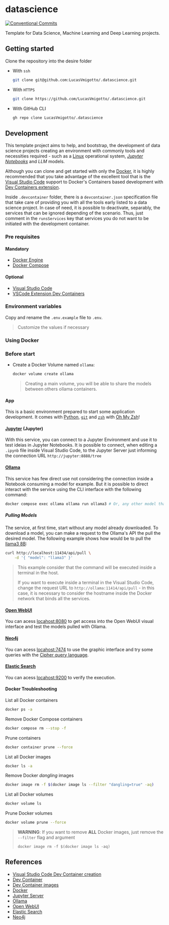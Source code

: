 # datascience

[![Conventional Commits](https://img.shields.io/badge/Conventional%20Commits-1.0.0-%23FE5196?logo=conventionalcommits&logoColor=white)](https://conventionalcommits.org)

Template for Data Science, Machine Learning and Deep Learning projects.

## Getting started

Clone the repository into the desire folder

* With `ssh`

    ```bash
    git clone git@github.com:LucasVmigotto/.datascience.git
    ```

* With `HTTPS`

    ```bash
    git clone https://github.com/LucasVmigotto/.datascience.git
    ```

* With GitHub CLI

    ```bash
    gh repo clone LucasVmigotto/.datascience
    ```

## Development

This template project aims to help, and bootstrap, the development of data science projects creating an environment with commonly tools and necessities required - such as a [Linux](https://www.linux.org/)  operational system, [_Jupyter Notebooks_](https://jupyter.org/) and _LLM_ models.

Although you can clone and get started with only the [Docker](https://www.docker.com/), it is highly recommended that you take advantage of the excellent tool that is the [Visual Studio Code](https://code.visualstudio.com/) support to Docker's Containers based development with [Dev Containers extension](https://marketplace.visualstudio.com/items?itemName=ms-vscode-remote.remote-containers).

Inside `.devcontainer` folder, there is a `devcontainer.json` specification file that take care of providing you with all the tools early listed to a data science project. In case of need, it is possible to deactivate, separably, the services that can be ignored depending of the scenario. Thus, just comment in the `runsServices` key that services you do not want to be initiated with the development container.

### Pre requisites

#### Mandatory

* [Docker Engine](https://docs.docker.com/engine/)
* [Docker Compose](https://docs.docker.com/compose/)

#### Optional

* [Visual Studio Code](https://code.visualstudio.com/)
* [VSCode Extension Dev Containers](https://marketplace.visualstudio.com/items?itemName=ms-vscode-remote.remote-containers)

### Environment variables

Copy and rename the `.env.example` file to `.env`.

> Customize the values if necessary

### Using Docker

### Before start

* Create a Docker Volume named `ollama`:

    ```bash
    docker volume create ollama
    ```

    > Creating a main volume, you will be able to share the models between others ollama containers.

#### App

This is a basic environment prepared to start some application development. It comes with [Python](https://www.python.org/), [`git`](https://git-scm.com/) and [`zsh`](https://www.zsh.org/) with [Oh My Zsh](https://ohmyz.sh/)!

#### [Jupyter](https://jupyter.org/) (Jupyter)

With this service, you can connect to a Jupyter Environment and use it to test ideias in Jupyter Notebooks. It is possible to connect, when editing a `.ipynb` file inside Visual Studio Code, to the Jupyter Server just informing the connection URL `http://jupyter:8888/tree`

#### [Ollama](https://ollama.com/)

This service has few direct use not considering the connection inside a Notebook consuming a model for example. But it is possible to direct interact with the service using the CLI interface with the following command:

```bash
docker compose exec ollama ollama run ollama3 # Or, any other model that has been pulled already before
```

##### Pulling Models

The service, at first time, start without any model already downloaded. To download a model, you can make a request to the Ollama's API the pull the desired model. The following example shows how would be to pull the [llama3 8B](https://ollama.com/library/llama3:8b):

```bash
curl http://localhost:11434/api/pull \
    -d '{ "model": "llama3" }'
```

> This example consider that the command will be executed inside a terminal in the host.
>
> If you want to execute inside a terminal in the Visual Studio Code, change the request URL to `http://ollama:11414/api/pull` - in this case, it is necessary to consider the hostname inside the Docker network that binds all the services.

#### [Open WebUI](https://docs.openwebui.com/)

You can acess [locahost:8080](http://localhost:8080) to get access into the Open WebUI visual interface and test the models pulled with Ollama.

#### [Neo4j](https://neo4j.com/docs/)

You can acess [locahost:7474](http://localhost:7474) to use the graphic interface and try some queries with the [Cipher query language](https://neo4j.com/docs/cypher-manual/current/introduction/).

#### [Elastic Search](https://www.elastic.co/docs)

You can acess [locahost:9200](http://localhost:9200) to verify the execution.

#### Docker Troubleshooting

List all Docker containers

```bash
docker ps -a
```

Remove Docker Compose containers

```bash
docker compose rm --stop -f
```

Prune containers

```bash
docker container prune --force
```

List all Docker images

```bash
docker ls -a
```

Remove Docker _dangling_ images

```bash
docker image rm -f $(docker image ls --filter "dangling=true" -aq)
```

List all Docker volumes

```bash
docker volume ls
```

Prune Docker volumes

```bash
docker volume prune --force
```

> **WARNING**: If you want to remove **ALL** Docker images, just remove the `--filter` flag and argument
>
> `docker image rm -f $(docker image ls -aq)`

## References

* [Visual Studio Code Dev Container creation](https://code.visualstudio.com/docs/devcontainers/create-dev-container)
* [Dev Container](https://containers.dev/)
* [Dev Container images](https://github.com/devcontainers/images/tree/main/src)
* [Docker](https://docs.docker.com/)
* [Jupyter Server](https://jupyter-server.readthedocs.io/en/latest/)
* [Ollama](https://github.com/ollama/ollama/tree/main/docs)
* [Open WebUI](https://docs.openwebui.com/)
* [Elastic Search](https://www.elastic.co/docs)
* [Neo4j](https://neo4j.com/docs/)
